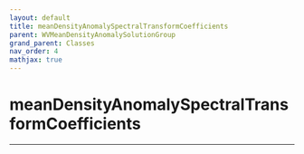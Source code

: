 ```yaml
---
layout: default
title: meanDensityAnomalySpectralTransformCoefficients
parent: WVMeanDensityAnomalySolutionGroup
grand_parent: Classes
nav_order: 4
mathjax: true
---
```


#  meanDensityAnomalySpectralTransformCoefficients




---

